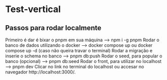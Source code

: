 # Test-vertical

## Passos para rodar localmente

Primeiro é dar é bixar o pnpm em sua máquina --> npm i -g pnpm
Rodar o banco de dados utilizando o docker --> docker compose up ou docker compose up -d (caso não queira travar o terminal)
Rodar a migração e inserie o schema no banco --> pnpm db:push
Rodar o seed, para popular o banco (opcional) --> pnpm db:seed
Rodar o front, para utilizar no localhost --> pnpm dev
Clicar no link no terminal do localhost ou accesar no navegador http://localhost:3000/.

